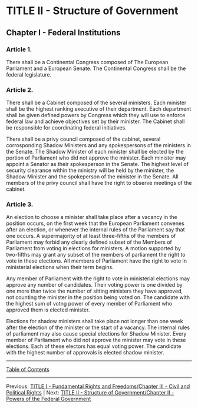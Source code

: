 # TITLE II - Structure of Government

## Chapter I - Federal Institutions

### Article 1. 
There shall be a Continental Congress composed of The European Parliament and a European Senate. The Continental Congress shall be the federal legislature.

### Article 2.
There shall be a Cabinet composed of the several ministers. Each minister shall be the highest ranking executive of their department. Each department shall be given defined powers by Congress which they will use to enforce federal law and achieve objectives set by their minister. The Cabinet shall be responsible for coordinating federal initiatives. 

There shall be a privy council composed of the cabinet, several corrosponding Shadow Ministers and any spokespersons of the ministers in the Senate. The Shadow Minister of each minister shall be elected by the portion of Parliament who did not approve the minister. Each minister may appoint a Senator as their spokesperson in the Senate. The highest level of security clearance within the ministry will be held by the minister, the Shadow Minister and the spokeperson of the minister in the Senate. All members of the privy council shall have the right to observe meetings of the cabinet.

### Article 3.
An election to choose a minister shall take place after a vacancy in the position occurs, on the first week that the European Parliament convenes after an election, or whenever the internal rules of the Parliament say that one occurs. A supermajority of at least three-fifths of the members of Parliament may forbid any clearly defined subset of the Members of Parliament from voting in elections for ministers. A motion supported by two-fifths may grant any subset of the members of parliament the right to vote in these elections. All members of Parliament have the right to vote in ministerial elections when their term begins.

Any member of Parliament with the right to vote in ministerial elections may approve any number of candidates. Their voting power is one divided by one more than twice the number of sitting ministers they have approved, not counting the minister in the position being voted on. The candidate with the highest sum of votng power of every member of Parliament who approved them is elected minister. 

Elections for shadow ministers shall take place not longer than one week after the election of the minister or the start of a vacancy. The internal rules of parliament may also cause special elections for Shadow Minister. Every member of Parliament who did not approve the minister may vote in these elections. Each of these electors has equal voting power. The candidate with the highest number of approvals is elected shadow minister.

---

[Table of Contents](TABLE_OF_CONTENTS.md)

---
Previous: [TITLE I - Fundamental Rights and Freedoms/Chapter III - Civil and Political Rights](TITLE_1_CH_3.md) | Next: [TITLE II - Structure of Government/Chapter II - Powers of the Federal Government](TITLE_2_CH_2.md)
